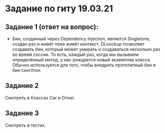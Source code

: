 # Задание по гиту 19.03.21
## Задание 1 (ответ на вопрос):
- Бин, созданный через Dependency Injection, является Singletone, создан раз и живёт пока живёт контекст. DLoockup позволяет создавать бин, который может умирать и создаваться несколько раз во время сессии. То есть, каждый раз, когда мы вызываем определённый метод, у нас рождается новый экземпляр класса. Обычно используется для того, чтобы внедрить прототипный бин в бин синглтон.
## Задание 2
Смотреть в Классах Car и Driver.
## Задание 3
Смотреть в тестах.


